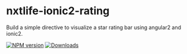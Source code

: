 nxtlife-ionic2-rating
======================

Build a simple directive to visualize a star rating bar using angular2 and ionic2.

[![NPM version][npm-image]][npm-url] [![Downloads][downloads-image]][downloads-url]

[npm-url]: https://www.npmjs.com/package/nxtlife-ionic2-rating
[downloads-url]: http://badge.fury.io/js/nxtlife-ionic2-rating
[npm-image]: https://img.shields.io/npm/v/ionic2-rating.svg
[downloads-image]: https://img.shields.io/npm/dm/ionic2-rating.svg
